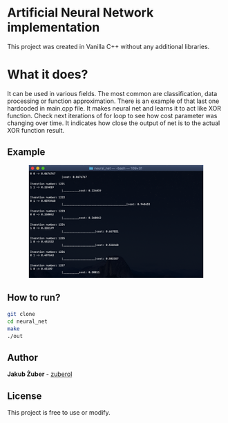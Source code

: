# Artificial Neural Network implementation
This project was created in Vanilla C++ without any additional libraries.

# What it does?
It can be used in various fields. The most common are classification, data processing or function approximation. There is an example of that last one hardcoded in main.cpp file. It makes neural net and learns it to act like XOR function. Check next iterations of for loop to see how cost parameter was changing over time. It indicates how close the output of net is to the actual XOR function result.

## Example
<p align="center" display="block">
  <img src="./photos/1.png" width="80%" alt="example photo num 1">
</p>

## How to run?
```bash
git clone 
cd neural_net
make
./out
```

## Author
**Jakub Żuber** - [zuberol](https://github.com/zuberol)

## License
This project is free to use or modify.

